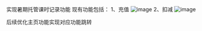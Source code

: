 实现暑期托管课时记录功能
现有功能包括：
1、充值
![image](https://github.com/user-attachments/assets/fa484a7e-164a-4bf0-b1a7-cc2dd9826ba7)
2、扣减
![image](https://github.com/user-attachments/assets/0c2d019e-7153-4ae6-b82a-6856c2f2a6db)

后续优化主页功能实现对应功能跳转
